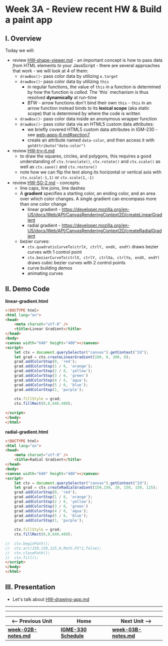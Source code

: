 # Week 3A - Review recent HW & Build a paint app

## I. Overview
Today we will:
- review [HW-shape-viewer.md](https://github.com/tonethar/IGME-330-Master/blob/master/notes/HW-shape-viewer.md) - an important concept is how to pass data *from* HTML elements *to* your JavaScript - there are several approaches that work - we will look at 4 of them:
  - `drawBox()`- pass color data by utilizing `e.target`
  - `drawBox()`- pass color data by utilizing `this`
    - in regular functions, the value of `this` in a function is determined by how the function is *called*. The 'this` mechanism is thus resolved **dynamically** at run-time
    - BTW - arrow functions don't bind their own `this` -  `this` in an arrow function instead binds to its **lexical scope** (aka static scope) that is determined by where the code is written
  - `drawBox()`- pass color data inside an anonymous wrapper function
  - `drawBox()`- pass color data via an HTML5 custom data attributes:
    - we briefly covered HTML5 custom data attributes in IGM-230 - see [web-apps-6.md#section7](https://github.com/tonethar/IGME-230-Master/blob/master/notes/web-apps-6.md#section7)
    - create an attribute named `data-color`, and then access it with `getAttribute("data-color")`
- review [HW-try-it.md](https://github.com/tonethar/IGME-330-Master/blob/master/notes/HW-try-it.md)
  - to draw the squares, circles, and polygons, this requires a good understanding of `ctx.translate()`, `ctx.rotate()` and `ctx.scale()` as well as `ctx.save()` and `ctx.restore()`
  - note how we can flip the text along its horizontal or vertical axis with `ctx.scale(-1,1)` or `ctx.scale(1,-1)`
- review [HW-SG-2.md](https://github.com/tonethar/IGME-330-Master/blob/master/notes/HW-SG-2.md) - concepts:
  - line caps, line joins, line dashes
  - A **gradient** specifies a starting color, an ending color, and an area over which color changes. A single gradient can encompass more than one color change
    - linear gradient - https://developer.mozilla.org/en-US/docs/Web/API/CanvasRenderingContext2D/createLinearGradient
    - radial gradient - https://developer.mozilla.org/en-US/docs/Web/API/CanvasRenderingContext2D/createRadialGradient
  - bezier curves:
      - `ctx.quadraticCurveTo(ctrlX, ctrlY, endX, endY)` draws bezier curves with 1 control point
      - `ctx.bezierCurveTo(ctrlX, ctrlY, ctrlXa, ctrlYa, endX, endY)` draws cubic bezier curves with 2 control points
      - curve building demos
      - animating curves

## II. Demo Code

**linear-gradient.html**

```html
<!DOCTYPE html>
<html lang="en">
<head>
	<meta charset="utf-8" />
	<title>Linear Gradient</title>
</head>
<body>
<canvas width="640" height="480"></canvas>
<script>
	let ctx = document.querySelector("canvas").getContext("2d");
	let grad = ctx.createLinearGradient(100, 0, 300, 0);
	grad.addColorStop(0, 'red');
	grad.addColorStop(1 / 6, 'orange');
	grad.addColorStop(2 / 6, 'yellow');
	grad.addColorStop(3 / 6, 'green')
	grad.addColorStop(4 / 6, 'aqua');
	grad.addColorStop(5 / 6, 'blue');
	grad.addColorStop(1, 'purple');
	
	ctx.fillStyle = grad;
	ctx.fillRect(0,0,640,480);
	
</script>
</body>
</html>
```

**radial-gradient.html**

```html
<!DOCTYPE html>
<html lang="en">
<head>
	<meta charset="utf-8" />
	<title>Radial Gradient</title>
</head>
<body>
<canvas width="640" height="480"></canvas>
<script>
	let ctx = document.querySelector("canvas").getContext("2d");
	let grad = ctx.createRadialGradient(150,150, 20, 150, 150, 125);
	grad.addColorStop(0, 'red');
	grad.addColorStop(1 / 6, 'orange');
	grad.addColorStop(2 / 6, 'yellow');
	grad.addColorStop(3 / 6, 'green')
	grad.addColorStop(4 / 6, 'aqua');
	grad.addColorStop(5 / 6, 'blue');
	grad.addColorStop(1, 'purple');
	
	ctx.fillStyle = grad;
	ctx.fillRect(0,0,640,480);
	
// 	ctx.beginPath();
// 	ctx.arc(150,150,125,0,Math.PI*2,false);
// 	ctx.closePath();
// 	ctx.fill();
</script>
</body>
</html>
```

## III. Presentation
- Let's talk about [HW-drawing-app.md](https://github.com/tonethar/IGME-330-Master/blob/master/notes/HW-drawing-app.md)

<hr><hr>

| <-- Previous Unit | Home | Next Unit -->
| --- | --- | --- 
| [**week-02B-notes.md**](week-02B-notes.md)     |  [**IGME-330 Schedule**](../schedule.md) | [**week-03B-notes.md**](week-03B-notes.md)
